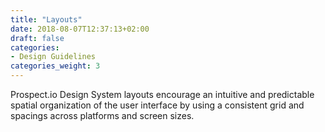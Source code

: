```yaml
---
title: "Layouts"
date: 2018-08-07T12:37:13+02:00
draft: false
categories:
- Design Guidelines
categories_weight: 3
---
```


Prospect.io Design System layouts encourage an intuitive and predictable spatial organization of the user interface by using a consistent grid and spacings across platforms and screen sizes.